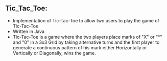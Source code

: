 ## Tic_Tac_Toe:

- Implementation of Tic-Tac-Toe to allow two users to play the game of Tic-Tac-Toe
- Written in Java
- Tic-Tac-Toe is a game where the two players place marks of "X" or "*" and "0" in a 3x3 Grid 
  by taking alternative turns and the first player to generate a continuous pattern of his mark 
  either Horizontally or Vertically or Diagonally, wins the game.
